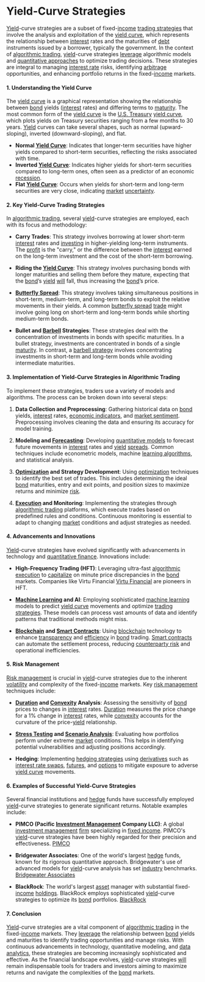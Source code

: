 # Yield-Curve Strategies

[Yield](../y/yield.md)-curve strategies are a subset of fixed-[income](../i/income.md) [trading strategies](../t/trading_strategies.md) that involve the analysis and exploitation of the [yield curve](../y/yield_curve.md), which represents the relationship between [interest](../i/interest.md) rates and the maturities of [debt](../d/debt.md) instruments issued by a borrower, typically the government. In the context of [algorithmic trading](../a/algorithmic_trading.md), [yield](../y/yield.md)-curve strategies [leverage](../l/leverage.md) algorithmic models and [quantitative approaches](../q/quantitative_approaches.md) to optimize trading decisions. These strategies are integral to managing [interest rate](../i/interest_rate.md) risks, identifying [arbitrage](../a/arbitrage.md) opportunities, and enhancing portfolio returns in the fixed-[income](../i/income.md) markets.

#### 1. Understanding the Yield Curve

The [yield curve](../y/yield_curve.md) is a graphical representation showing the relationship between [bond](../b/bond.md) yields ([interest](../i/interest.md) rates) and differing terms to [maturity](../m/maturity.md). The most common form of the [yield curve](../y/yield_curve.md) is the [U.S. Treasury](../u/u.s._treasury.md) [yield curve](../y/yield_curve.md), which plots yields on Treasury securities ranging from a few months to 30 years. [Yield](../y/yield.md) curves can take several shapes, such as normal (upward-sloping), inverted (downward-sloping), and flat.

- **Normal [Yield Curve](../y/yield_curve.md)**: Indicates that longer-term securities have higher yields compared to short-term securities, reflecting the risks associated with time.
- **Inverted [Yield Curve](../y/yield_curve.md)**: Indicates higher yields for short-term securities compared to long-term ones, often seen as a predictor of an economic [recession](../r/recession.md).
- **Flat [Yield Curve](../y/yield_curve.md)**: Occurs when yields for short-term and long-term securities are very close, indicating [market](../m/market.md) [uncertainty](../u/uncertainty_in_trading.md).

#### 2. Key Yield-Curve Trading Strategies

In [algorithmic trading](../a/algorithmic_trading.md), several [yield](../y/yield.md)-curve strategies are employed, each with its focus and methodology:

- **Carry Trades**: This strategy involves borrowing at lower short-term [interest](../i/interest.md) rates and [investing](../i/investing.md) in higher-yielding long-term instruments. The [profit](../p/profit.md) is the "carry," or the difference between the [interest](../i/interest.md) earned on the long-term investment and the cost of the short-term borrowing.
  
- **Riding the [Yield Curve](../y/yield_curve.md)**: This strategy involves purchasing bonds with longer maturities and selling them before they mature, expecting that the [bond](../b/bond.md)’s [yield](../y/yield.md) [will](../w/will.md) fall, thus increasing the [bond](../b/bond.md)’s price.
  
- **[Butterfly Spread](../b/butterfly_spread.md)**: This strategy involves taking simultaneous positions in short-term, medium-term, and long-term bonds to exploit the relative movements in their yields. A common [butterfly spread](../b/butterfly_spread.md) [trade](../t/trade.md) might involve going long on short-term and long-term bonds while shorting medium-term bonds.
  
- **Bullet and [Barbell](../b/barbell.md) Strategies**: These strategies deal with the concentration of investments in bonds with specific maturities. In a bullet strategy, investments are concentrated in bonds of a single [maturity](../m/maturity.md). In contrast, a [barbell strategy](../b/barbell_strategy.md) involves concentrating investments in short-term and long-term bonds while avoiding intermediate maturities.

#### 3. Implementation of Yield-Curve Strategies in Algorithmic Trading

To implement these strategies, traders use a variety of models and algorithms. The process can be broken down into several steps:

1. **Data Collection and Preprocessing**: Gathering historical data on [bond](../b/bond.md) yields, [interest](../i/interest.md) rates, [economic indicators](../e/economic_indicators.md), and [market sentiment](../m/market_sentiment.md). Preprocessing involves cleaning the data and ensuring its accuracy for model training.

2. **Modeling and [Forecasting](../f/forecasting.md)**: Developing [quantitative models](../q/quantitative_models.md) to forecast future movements in [interest](../i/interest.md) rates and [yield](../y/yield.md) [spreads](../s/spreads.md). Common techniques include econometric models, machine [learning algorithms](../l/learning_algorithms_in_trading.md), and statistical analysis.

3. **[Optimization](../o/optimization.md) and Strategy Development**: Using [optimization](../o/optimization.md) techniques to identify the best set of trades. This includes determining the ideal [bond](../b/bond.md) maturities, entry and exit points, and position sizes to maximize returns and minimize [risk](../r/risk.md).

4. **[Execution](../e/execution.md) and Monitoring**: Implementing the strategies through [algorithmic trading](../a/algorithmic_trading.md) platforms, which execute trades based on predefined rules and conditions. Continuous monitoring is essential to adapt to changing [market](../m/market.md) conditions and adjust strategies as needed.

#### 4. Advancements and Innovations

[Yield](../y/yield.md)-curve strategies have evolved significantly with advancements in technology and [quantitative finance](../q/quantitative_finance.md). Innovations include:

- **High-Frequency Trading (HFT)**: Leveraging ultra-fast [algorithmic execution](../a/algorithmic_execution.md) to [capitalize](../c/capitalize.md) on minute price discrepancies in the [bond](../b/bond.md) markets. Companies like Virtu Financial [Virtu Financial](https://www.virtu.com) are pioneers in HFT.
  
- **[Machine Learning](../m/machine_learning.md) and AI**: Employing sophisticated [machine learning](../m/machine_learning.md) models to predict [yield curve](../y/yield_curve.md) movements and optimize [trading strategies](../t/trading_strategies.md). These models can process vast amounts of data and identify patterns that traditional methods might miss.

- **[Blockchain](../b/blockchain_in_trading.md) and [Smart Contracts](../s/smart_contracts_in_trading.md)**: Using [blockchain](../b/blockchain_in_trading.md) technology to enhance [transparency](../t/transparency.md) and [efficiency](../e/efficiency.md) in [bond](../b/bond.md) trading. [Smart contracts](../s/smart_contracts_in_trading.md) can automate the settlement process, reducing [counterparty risk](../c/counterparty_risk.md) and operational inefficiencies.

#### 5. Risk Management

[Risk management](../r/risk_management.md) is crucial in [yield](../y/yield.md)-curve strategies due to the inherent [volatility](../v/volatility.md) and complexity of the fixed-[income](../i/income.md) markets. Key [risk management](../r/risk_management.md) techniques include:

- **[Duration](../d/duration.md) and [Convexity](../c/convexity.md) Analysis**: Assessing the sensitivity of [bond](../b/bond.md) prices to changes in [interest](../i/interest.md) rates. [Duration](../d/duration.md) measures the price change for a 1% change in [interest](../i/interest.md) rates, while [convexity](../c/convexity.md) accounts for the curvature of the price-[yield](../y/yield.md) relationship.
  
- **[Stress Testing](../s/stress_testing_in_trading.md) and [Scenario Analysis](../s/scenario_analysis.md)**: Evaluating how portfolios perform under extreme [market](../m/market.md) conditions. This helps in identifying potential vulnerabilities and adjusting positions accordingly.

- **Hedging**: Implementing [hedging strategies](../h/hedging_strategies.md) using [derivatives](../d/derivatives.md) such as [interest rate swaps](../i/interest_rate_swaps.md), [futures](../f/futures.md), and [options](../o/options.md) to mitigate exposure to adverse [yield curve](../y/yield_curve.md) movements.

#### 6. Examples of Successful Yield-Curve Strategies

Several financial institutions and [hedge](../h/hedge.md) funds have successfully employed [yield](../y/yield.md)-curve strategies to generate significant returns. Notable examples include:

- **PIMCO (Pacific [Investment Management](../i/investment_management.md) Company LLC)**: A global [investment management](../i/investment_management.md) [firm](../f/firm.md) specializing in [fixed income](../f/fixed_income.md). PIMCO's [yield](../y/yield.md)-curve strategies have been highly regarded for their precision and effectiveness. [PIMCO](https://www.pimco.com)

- **Bridgewater Associates**: One of the world's largest [hedge](../h/hedge.md) funds, known for its rigorous quantitative approach. Bridgewater's use of advanced models for [yield](../y/yield.md)-curve analysis has set [industry](../i/industry.md) benchmarks. [Bridgewater Associates](https://www.bridgewater.com)

- **BlackRock**: The world's largest [asset](../a/asset.md) manager with substantial fixed-[income](../i/income.md) [holdings](../h/holdings.md). BlackRock employs sophisticated [yield](../y/yield.md)-curve strategies to optimize its [bond](../b/bond.md) portfolios. [BlackRock](https://www.blackrock.com)

#### 7. Conclusion

[Yield](../y/yield.md)-curve strategies are a vital component of [algorithmic trading](../a/algorithmic_trading.md) in the fixed-[income](../i/income.md) markets. They [leverage](../l/leverage.md) the relationship between [bond](../b/bond.md) yields and maturities to identify trading opportunities and manage risks. With continuous advancements in technology, quantitative modeling, and [data analytics](../d/data_analytics.md), these strategies are becoming increasingly sophisticated and effective. As the financial landscape evolves, [yield](../y/yield.md)-curve strategies [will](../w/will.md) remain indispensable tools for traders and investors aiming to maximize returns and navigate the complexities of the [bond](../b/bond.md) markets.
